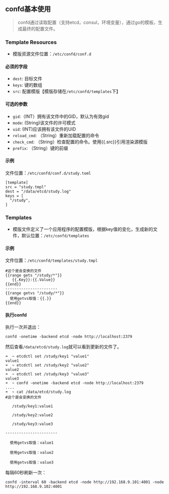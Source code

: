 ## confd基本使用

> confd通过读取配置（支持etcd，consul，环境变量），通过go的模板，生成最终的配置文件。

### Template Resources
- 模版资源文件位置：`/etc/confd/conf.d`

#### 必须的字段
- `dest`: 目标文件
- `keys`: 键的数组
- `src`: 配置模版【模版存储在`/etc/confd/templates`下】

#### 可选的参数
- `gid`:（INT）拥有该文件中的GID，默认为有效gid
- `mode`: (String)该文件的许可模式
- `uid`: (INT)应该拥有该文件的UID
- `reload_cmd`: （String）重新加载配置的命令
- `check_cmd`: （String）检查配置的命令。使用{{.src}}引用渲染源模版
- `prefix`: （String）键的前缀

#### 示例
文件位置：`/etc/confd/conf.d/study.toml`

```
[template]
src = "study.tmpl"
dest = "/data/etcd/study.log"
keys = [
  "/study",
]
```

### Templates
- 模版文件定义了一个应用程序的配置模版，根据key值的变化，生成新的文件，默认位置：`/etc/confd/templates`


#### 示例
文件位置：`/etc/confd/templates/study.tmpl`

```
#这个是会变换的文件
{{range gets "/study/*"}}
   {{.Key}}:{{.Value}}
{{end}}
-----------------------
{{range getvs "/study/*"}}
  使用getvs取值：{{.}}
{{end}}
```

#### 执行confd
执行一次并退出：
```
confd -onetime -backend etcd -node http://localhost:2379
```

然后查看`/data/etcd/study.log`就可以看到更新的文件了。

```
➜  ~ etcdctl set /study/key1 "value1"
value1
➜  ~ etcdctl set /study/key2 "value2"
value2
➜  ~ etcdctl set /study/key3 "value3"
value3
➜  ~ confd -onetime -backend etcd -node http://localhost:2379
....
➜  ~ cat /data/etcd/study.log
#这个是会变换的文件

   /study/key1:value1

   /study/key2:value2

   /study/key3:value3

-----------------------

  使用getvs取值：value1

  使用getvs取值：value2

  使用getvs取值：value3
```  

每隔60秒刷新一次：

```
confd -interval 60 -backend etcd -node http://192.168.9.101:4001 -node http://192.168.9.102:4001
```
